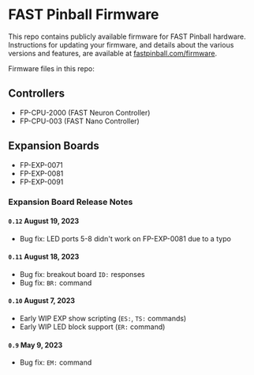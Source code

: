 # FAST Pinball Firmware

This repo contains publicly available firmware for FAST Pinball hardware. Instructions
for updating your firmware, and details about the various versions and features, are
available at [fastpinball.com/firmware](https://fastpinball.com/firmware/).

Firmware files in this repo:

## Controllers

* FP-CPU-2000 (FAST Neuron Controller)
* FP-CPU-003 (FAST Nano Controller)

## Expansion Boards

* FP-EXP-0071
* FP-EXP-0081
* FP-EXP-0091

### Expansion Board Release Notes

#### `0.12` August 19, 2023

* Bug fix: LED ports 5-8 didn't work on FP-EXP-0081 due to a typo

#### `0.11` August 18, 2023

* Bug fix: breakout board `ID:` responses
* Bug fix: `BR:` command

#### `0.10` August 7, 2023

* Early WIP EXP show scripting (`ES:`, `TS:` commands)
* Early WIP LED block support (`ER:` command)

#### `0.9` May 9, 2023

* Bug fix: `EM:` command